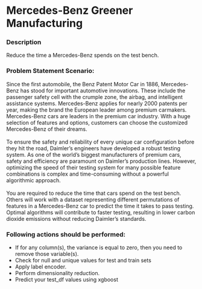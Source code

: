 # Mercedes-Benz Greener Manufacturing

### Description

Reduce the time a Mercedes-Benz spends on the test bench.

### Problem Statement Scenario:
Since the first automobile, the Benz Patent Motor Car in 1886, Mercedes-Benz has stood for important automotive innovations. These include the passenger safety cell with the crumple zone, 
the airbag, and intelligent assistance systems. Mercedes-Benz applies for nearly 2000 patents per year, making the brand the European leader among premium carmakers. Mercedes-Benz cars 
are leaders in the premium car industry. With a huge selection of features and options, customers can choose the customized Mercedes-Benz of their dreams.
<br>
<br>
To ensure the safety and reliability of every unique car configuration before they hit the road, Daimler’s engineers have developed a robust testing system. As one of the world’s 
biggest manufacturers of premium cars, safety and efficiency are paramount on Daimler’s production lines. However, optimizing the speed of their testing system for many possible 
feature combinations is complex and time-consuming without a powerful algorithmic approach.
<br>
<br>
You are required to reduce the time that cars spend on the test bench. Others will work with a dataset representing different permutations of features in a Mercedes-Benz car to predict 
the time it takes to pass testing. Optimal algorithms will contribute to faster testing, resulting in lower carbon dioxide emissions without reducing Daimler’s standards.

### Following actions should be performed:
* If for any column(s), the variance is equal to zero, then you need to remove those variable(s).
* Check for null and unique values for test and train sets
* Apply label encoder.
* Perform dimensionality reduction.
* Predict your test_df values using xgboost


